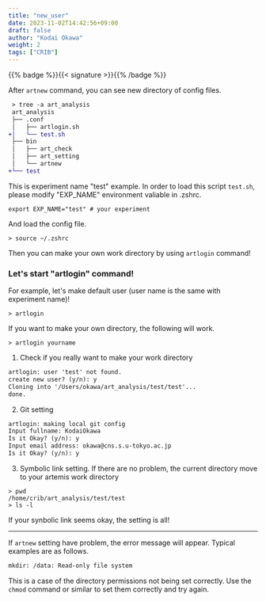 ```yaml
---
title: "new_user"
date: 2023-11-02T14:42:56+09:00
draft: false
author: "Kodai Okawa"
weight: 2
tags: ["CRIB"]
---
```


{{% badge %}}{{< signature >}}{{% /badge %}}

After `artnew` command, you can see new directory of config files.

```diff { wrap="false" }
 > tree -a art_analysis
 art_analysis
 ├── .conf
 │   ├── artlogin.sh
+│   └── test.sh
 ├── bin
 │   ├── art_check
 │   ├── art_setting
 │   └── artnew
+└── test
```

This is experiment name "test" example.
In order to load this script `test.sh`, please modify "EXP_NAME" environment valiable in .zshrc.

```shell { title=".bashrc/.zshrc" wrap="false" }
export EXP_NAME="test" # your experiment
```

And load the config file.

```shell { wrap="false" }
> source ~/.zshrc
```

Then you can make your own work directory by using `artlogin` command!

### Let's start "artlogin" command!

For example, let's make default user (user name is the same with experiment name)!

```shell { wrap="false" }
> artlogin
```

If you want to make your own directory, the following will work.

```shell { wrap="false" }
> artlogin yourname
```

1. Check if you really want to make your work directory

```txt { wrap="false" }
artlogin: user 'test' not found.
create new user? (y/n): y
Cloning into '/Users/okawa/art_analysis/test/test'...
done.
```

2. Git setting

```txt { wrap="false" }
artlogin: making local git config
Input fullname: KodaiOkawa
Is it Okay? (y/n): y
Input email address: okawa@cns.s.u-tokyo.ac.jp
Is it Okay? (y/n): y
```

3. Symbolic link setting. If there are no problem, the current directory move to your artemis work directory

```shell { wrap="false" }
> pwd
/home/crib/art_analysis/test/test
> ls -l
```

If your synbolic link seems okay, the setting is all!

---

If `artnew` setting have problem, the error message will appear.
Typical examples are as follows.

```txt { wrap="false" }
mkdir: /data: Read-only file system
```

This is a case of the directory permissions not being set correctly.
Use the `chmod` command or similar to set them correctly and try again.




